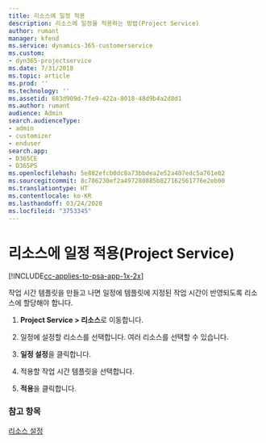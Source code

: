 ```yaml
---
title: 리소스에 일정 적용
description: 리소스에 일정을 적용하는 방법(Project Service)
author: rumant
manager: kfend
ms.service: dynamics-365-customerservice
ms.custom:
- dyn365-projectservice
ms.date: 7/31/2018
ms.topic: article
ms.prod: ''
ms.technology: ''
ms.assetid: 683d909d-7fe9-422a-8018-48d9b4a2d8d1
ms.author: rumant
audience: Admin
search.audienceType:
- admin
- customizer
- enduser
search.app:
- D365CE
- D365PS
ms.openlocfilehash: 5e882efcb0dc8a73bbdea2e52a407edc5a761e02
ms.sourcegitcommit: 8c786230ef2a497280885b827162561776e2eb00
ms.translationtype: HT
ms.contentlocale: ko-KR
ms.lasthandoff: 03/24/2020
ms.locfileid: "3753345"
---
```

# <a name="apply-a-calendar-to-a-resource-project-service"></a>리소스에 일정 적용(Project Service)

[!INCLUDE[cc-applies-to-psa-app-1x-2x](../includes/cc-applies-to-psa-app-1x-2x.md)]

작업 시간 템플릿을 만들고 나면 일정에 템플릿에 지정된 작업 시간이 반영되도록 리소스에 할당해야 합니다.  
  
1.  **Project Service > 리소스**로 이동합니다.  
  
2.  일정에 설정할 리소스를 선택합니다. 여러 리소스를 선택할 수 있습니다.  
  
3.  **일정 설정**을 클릭합니다.  
  
4.  적용할 작업 시간 템플릿을 선택합니다.  
  
5.  **적용**을 클릭합니다.  
  
### <a name="see-also"></a>참고 항목  
 [리소스 설정](../project-service/set-up-resources.md)
